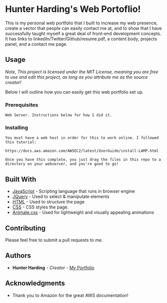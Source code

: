# Hunter Harding's Web Portoflio!

This is my personal web portfolio that I built to increase my web presence, create a vector that people can easily contact me at, and to show that I have successfully taught myself a great deal of front-end development concepts. It has links to linkedIn/Twitter/Github/resume.pdf, a content body, projects panel, and a contact me page. 

## Usage

*Note, This project is licensed under the MIT License, meaning you are free to use and edit this project, as long as you attribute me as the source creator!*

Below I will outline how you can easily get this web portfolio set up.

### Prerequisites

```
Web Server. Instructions below for how I did it.
```

### Installing

```
You must have a web host in order for this to work online. I followed this tutorial:

https://docs.aws.amazon.com/AWSEC2/latest/UserGuide/install-LAMP.html

Once you have this complete, you just drag the files in this repo to a directory on your webserver, and you're good to go!

```


## Built With

* [JavaScript](https://www.javascript.com/) - Scripting language that runs in browser engine
* [JQuery](https://jquery.com/) - Used to select & manipulate elements
* [HTML](https://en.wikipedia.org/wiki/HTML) - Used to structure the page
* [CSS](https://developer.mozilla.org/en-US/docs/Web/CSS) - CSS styles the page.
* [Animate.css](https://daneden.github.io/animate.css/) - Used for lightweight and visually appealing animations

## Contributing

Please feel free to submit a pull requests to me.


## Authors

* **Hunter Harding** - *Creator* - [My Portfolio](http://www.hunterharding.com)


## Acknowledgments

* Thank you to Amazon for the great AWS documentation!